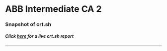 # ABB Intermediate CA 2
### Snapshot of crt.sh
##### Click [here](https://crt.sh/?q=F48474C3DF3C31004F219EB689952181EBADB90060FD7E5D58852959E670E97F) for a live crt.sh report

---
